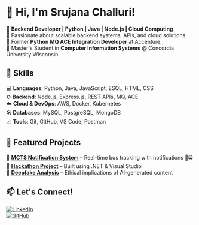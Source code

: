
<!--
**srujanachalluri/SrujanaChalluri** is a ✨ _special_ ✨ repository because its `README.md` (this file) appears on your GitHub profile.

Here are some ideas to get you started:

- 🔭 I’m currently working on ...
- 🌱 I’m currently learning ...
- 👯 I’m looking to collaborate on ...
- 🤔 I’m looking for help with ...
- 💬 Ask me about ...
- 📫 How to reach me: ...
- 😄 Pronouns: ...
- ⚡ Fun fact: ...
-->
# 👋 Hi, I'm Srujana Challuri!  

🚀 **Backend Developer | Python | Java | Node.js | Cloud Computing**  
🔹 Passionate about scalable backend systems, APIs, and cloud solutions.  
🔹 Former **Python MQ ACE Integration Developer** at Accenture.  
🔹 Master's Student in **Computer Information Systems** @ Concordia University Wisconsin.  

## 🔧 Skills  
💻 **Languages**: Python, Java, JavaScript, ESQL, HTML, CSS  
⚙️ **Backend**: Node.js, Express.js, REST APIs, MQ, ACE  
☁️ **Cloud & DevOps**: AWS, Docker, Kubernetes  
🛠 **Databases**: MySQL, PostgreSQL, MongoDB  
📈 **Tools**: Git, GitHub, VS Code, Postman  

## 📂 Featured Projects  
🔹 [**MCTS Notification System**](#) – Real-time bus tracking with notifications 📍🚍  
🔹 [**Hackathon Project**](#) – Built using .NET & Visual Studio  
🔹 [**Deepfake Analysis**](#) – Ethical implications of AI-generated content  

## 📫 Let's Connect!  
[![LinkedIn](https://img.shields.io/badge/LinkedIn-blue?style=for-the-badge&logo=linkedin)](https://www.linkedin.com/in/srujana-challuri-b63b18160)  
[![GitHub](https://img.shields.io/badge/GitHub-black?style=for-the-badge&logo=github)](https://github.com/srujanachalluri)  


